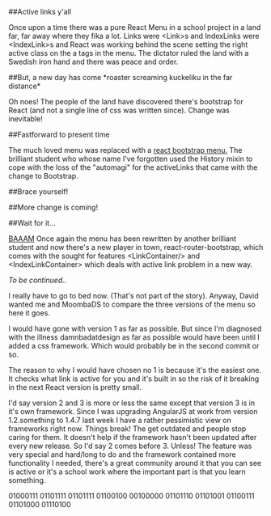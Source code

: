 ##Active links y'all

Once upon a time there was a pure React Menu in a school project in a land far, far away where they fika a lot. Links were \<Link\>s and IndexLinks were \<IndexLink\>s and React was working behind the scene setting the right active class on the a tags in the menu. The dictator ruled the land with a Swedish iron hand and there was peace and order.

##But, a new day has come \*roaster screaming kuckeliku in the far distance\*

Oh noes! The people of the land have discovered there's bootstrap for React (and not a single line of css was written since). Change was inevitable!

##Fastforward to present time

The much loved menu was replaced with a [react bootstrap menu.](https://github.com/krawaller/riaguild2015/pull/100/files) The brilliant student who whose name I've forgotten used the History mixin to cope with the loss of the "automagi" for the activeLinks that came with the change to Bootstrap.

##Brace yourself!

##More change is coming!

##Wait for it...

[BAAAM](https://github.com/krawaller/riaguild2015/pull/118/files) Once again the menu has been rewritten by another brilliant student and now there's a new player in town, react-router-bootstrap, which comes with the sought for features \<LinkContainer/> and \<IndexLinkContainer\> which deals with active link problem in a new way.

*To be continued..*

I really have to go to bed now. (That's not part of the story). Anyway, David wanted me and MoombaDS to compare the three versions of the menu so here it goes. 

I would have gone with version 1 as far as possible. But since I'm diagnosed with the illness damnbadatdesign as far as possible would have been until I added a css framework. Which would probably be in the second commit or so. 

The reason to why I would have chosen no 1 is because it's the easiest one. It checks what link is active for you and it's built in so the risk of it breaking in the next React version is pretty small. 

I'd say version 2 and 3 is more or less the same except that version 3 is in it's own framework. Since I was upgrading AngularJS at work from version 1.2.something to 1.4.7 last week I have a rather pessimistic view on frameworks right now. Things break! The get outdated and people stop caring for them. It doesn't help if the framework hasn't been updated after every new release. So I'd say 2 comes before 3. Unless! The feature was very special and hard/long to do and the framework contained more functionality I needed, there's a great community around it that you can see is active or it's a school work where the important part is that you learn something.

01000111 01101111 01101111 01100100 00100000 01101110 01101001 01100111 01101000 01110100